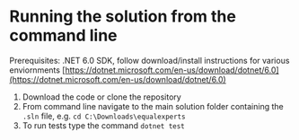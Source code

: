 # Running the solution from the command line

Prerequisites: .NET 6.0 SDK, follow download/install instructions for various enviornments [https://dotnet.microsoft.com/en-us/download/dotnet/6.0](https://dotnet.microsoft.com/en-us/download/dotnet/6.0)

1. Download the code or clone the repository
2. From command line navigate to the main solution folder containing the `.sln` file, e.g. `cd C:\Downloads\equalexperts`
3. To run tests type the command `dotnet test`

